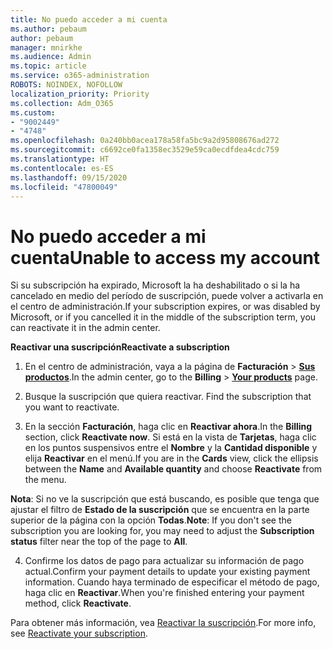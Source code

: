 ```yaml
---
title: No puedo acceder a mi cuenta
ms.author: pebaum
author: pebaum
manager: mnirkhe
ms.audience: Admin
ms.topic: article
ms.service: o365-administration
ROBOTS: NOINDEX, NOFOLLOW
localization_priority: Priority
ms.collection: Adm_O365
ms.custom:
- "9002449"
- "4748"
ms.openlocfilehash: 0a240bb0acea178a58fa5bc9a2d95808676ad272
ms.sourcegitcommit: c6692ce0fa1358ec3529e59ca0ecdfdea4cdc759
ms.translationtype: HT
ms.contentlocale: es-ES
ms.lasthandoff: 09/15/2020
ms.locfileid: "47800049"
---
```

# <a name="unable-to-access-my-account"></a><span data-ttu-id="8848d-102">No puedo acceder a mi cuenta</span><span class="sxs-lookup"><span data-stu-id="8848d-102">Unable to access my account</span></span>

<span data-ttu-id="8848d-103">Si su subscripción ha expirado, Microsoft la ha deshabilitado o si la ha cancelado en medio del período de suscripción, puede volver a activarla en el centro de administración.</span><span class="sxs-lookup"><span data-stu-id="8848d-103">If your subscription expires, or was disabled by Microsoft, or if you cancelled it in the middle of the subscription term, you can reactivate it in the admin center.</span></span>

<span data-ttu-id="8848d-104">**Reactivar una suscripción**</span><span class="sxs-lookup"><span data-stu-id="8848d-104">**Reactivate a subscription**</span></span>

1. <span data-ttu-id="8848d-105">En el centro de administración, vaya a la página de **Facturación** > **[Sus productos](https://go.microsoft.com/fwlink/p/?linkid=842054)**.</span><span class="sxs-lookup"><span data-stu-id="8848d-105">In the admin center, go to the **Billing** > **[Your products](https://go.microsoft.com/fwlink/p/?linkid=842054)** page.</span></span>

2. <span data-ttu-id="8848d-106">Busque la suscripción que quiera reactivar. </span><span class="sxs-lookup"><span data-stu-id="8848d-106">Find the subscription that you want to reactivate.</span></span>

3. <span data-ttu-id="8848d-107">En la sección **Facturación**, haga clic en **Reactivar ahora**.</span><span class="sxs-lookup"><span data-stu-id="8848d-107">In the **Billing** section, click **Reactivate now**.</span></span> <span data-ttu-id="8848d-108">Si está en la vista de **Tarjetas**, haga clic en los puntos suspensivos entre el **Nombre** y la **Cantidad disponible** y elija **Reactivar** en el menú.</span><span class="sxs-lookup"><span data-stu-id="8848d-108">If you are in the **Cards** view, click the ellipsis between the **Name** and **Available quantity** and choose **Reactivate** from the menu.</span></span>

<span data-ttu-id="8848d-109">**Nota**: Si no ve la suscripción que está buscando, es posible que tenga que ajustar el filtro de **Estado de la suscripción** que se encuentra en la parte superior de la página con la opción **Todas**.</span><span class="sxs-lookup"><span data-stu-id="8848d-109">**Note**: If you don't see the subscription you are looking for, you may need to adjust the **Subscription status** filter near the top of the page to **All**.</span></span>

4. <span data-ttu-id="8848d-110">Confirme los datos de pago para actualizar su información de pago actual.</span><span class="sxs-lookup"><span data-stu-id="8848d-110">Confirm your payment details to update your existing payment information.</span></span> <span data-ttu-id="8848d-111">Cuando haya terminado de especificar el método de pago, haga clic en **Reactivar**.</span><span class="sxs-lookup"><span data-stu-id="8848d-111">When you're finished entering your payment method, click **Reactivate**.</span></span>

<span data-ttu-id="8848d-112">Para obtener más información, vea [Reactivar la suscripción](https://docs.microsoft.com/microsoft-365/commerce/subscriptions/reactivate-your-subscription).</span><span class="sxs-lookup"><span data-stu-id="8848d-112">For more info, see [Reactivate your subscription](https://docs.microsoft.com/microsoft-365/commerce/subscriptions/reactivate-your-subscription).</span></span>
